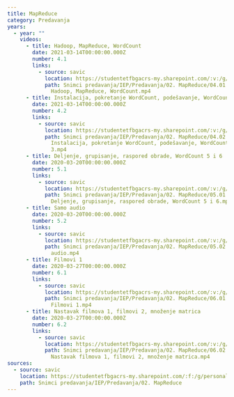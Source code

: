 ```yaml
---
title: MapReduce
category: Predavanja
years:
  - year: ""
    videos:
      - title: Hadoop, MapReduce, WordCount
        date: 2021-03-14T00:00:00.000Z
        number: 4.1
        links:
          - source: savic
            location: https://studentetfbgacrs-my.sharepoint.com/:v:/g/personal/sa190595d_student_etf_bg_ac_rs/EYRoV02Se21CjZnw3TTpsCYBFoJ3wv5OVLKXyzQUoznJhA
            path: Snimci predavanja/IEP/Predavanja/02. MapReduce/04.01 - 2021-03-14 -
              Hadoop, MapReduce, WordCount.mp4
      - title: Instalacija, pokretanje WordCount, podešavanje, WordCount 2 i 3
        date: 2021-03-14T00:00:00.000Z
        number: 4.2
        links:
          - source: savic
            location: https://studentetfbgacrs-my.sharepoint.com/:v:/g/personal/sa190595d_student_etf_bg_ac_rs/EaNmf0hbMB1BkIb0437zNZMBQA5hBt1k06xXwOvmJAc4sQ
            path: Snimci predavanja/IEP/Predavanja/02. MapReduce/04.02 - 2021-03-14 -
              Instalacija, pokretanje WordCount, podešavanje, WordCount 2 i
              3.mp4
      - title: Deljenje, grupisanje, raspored obrade, WordCount 5 i 6
        date: 2020-03-20T00:00:00.000Z
        number: 5.1
        links:
          - source: savic
            location: https://studentetfbgacrs-my.sharepoint.com/:v:/g/personal/sa190595d_student_etf_bg_ac_rs/Ees1XS3SOYpEhfCoUEeD4MMBX9SW2ObROSzV0Jq9qyDFAQ
            path: Snimci predavanja/IEP/Predavanja/02. MapReduce/05.01 - 2020-03-20 -
              Deljenje, grupisanje, raspored obrade, WordCount 5 i 6.mp4
      - title: Samo audio
        date: 2020-03-20T00:00:00.000Z
        number: 5.2
        links:
          - source: savic
            location: https://studentetfbgacrs-my.sharepoint.com/:v:/g/personal/sa190595d_student_etf_bg_ac_rs/EejBsHe-tz9LvdxdixwrjpkBaFgAnJW9lm6Vn8a1xs2xcA
            path: Snimci predavanja/IEP/Predavanja/02. MapReduce/05.02 - 2020-03-20 - Samo
              audio.mp4
      - title: Filmovi 1
        date: 2020-03-27T00:00:00.000Z
        number: 6.1
        links:
          - source: savic
            location: https://studentetfbgacrs-my.sharepoint.com/:v:/g/personal/sa190595d_student_etf_bg_ac_rs/EcV4Zaay9TBEo2MwRq4mCXABckFuLd8OOm_lB96lBlB8NQ
            path: Snimci predavanja/IEP/Predavanja/02. MapReduce/06.01 - 2020-03-27 -
              Filmovi 1.mp4
      - title: Nastavak filmova 1, filmovi 2, množenje matrica
        date: 2020-03-27T00:00:00.000Z
        number: 6.2
        links:
          - source: savic
            location: https://studentetfbgacrs-my.sharepoint.com/:v:/g/personal/sa190595d_student_etf_bg_ac_rs/EQ-dzzmZnB1AmdW8TDSC0DcB1RbHl37eeTPw8TA6s2dSvw
            path: Snimci predavanja/IEP/Predavanja/02. MapReduce/06.02 - 2020-03-27 -
              Nastavak filmova 1, filmovi 2, množenje matrica.mp4
sources:
  - source: savic
    location: https://studentetfbgacrs-my.sharepoint.com/:f:/g/personal/sa190595d_student_etf_bg_ac_rs/EoPYr2iK_AlIg3cvqf0EDtUBX_nM3_J2dkT7vPCAA2f72w
    path: Snimci predavanja/IEP/Predavanja/02. MapReduce
---
```



